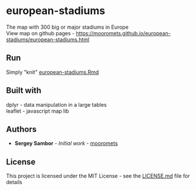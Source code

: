 # european-stadiums
The map with 300 big or major stadiums in Europe  
View map on github pages - https://mooromets.github.io/european-stadiums/european-stadiums.html

## Run

Simply "knit" [european-stadiums.Rmd](european-stadiums.Rmd)

## Built with

dplyr - data manipulation in a large tables  
leaflet - javascript map lib  


## Authors

* **Sergey Sambor** - *Initial work* - [mooromets](https://github.com/mooromets)

## License

This project is licensed under the MIT License - see the [LICENSE.md](LICENSE.md) file for details
